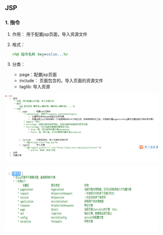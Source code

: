 ## JSP



### 1. 指令

1. 作用： 用于配置jsp页面，导入资源文件

2. 格式：

   ```jsp
   <%@ 指令名称 key=value...%>
   ```

3. 分类：
   * page：配置jsp页面
   * include： 页面包含的。导入页面的资源文件
   * taglib: 导入资源

![image-20200319223340754](Untitled.assets/image-20200319223340754.png)

![image-20200319224504550](Untitled.assets/image-20200319224504550.png)



